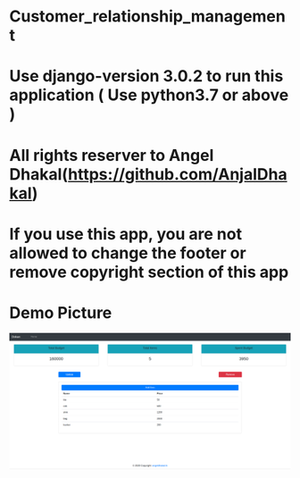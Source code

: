 # Customer_relationship_management


# Use django-version 3.0.2 to run this application ( Use python3.7 or above )
# All rights reserver to Angel Dhakal(https://github.com/AnjalDhakal)
# If you use this app, you are not allowed to change the footer or remove copyright section of this app
# Demo Picture
![](static/images/readmeimg.png)
